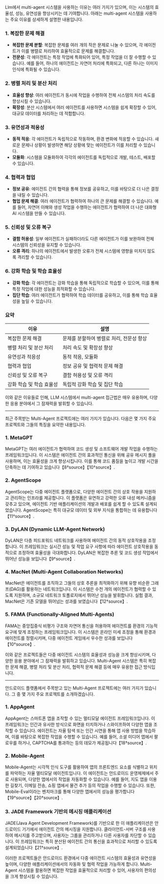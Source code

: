 Llm에서 multi-agent 시스템을 사용하는 이유는 여러 가지가 있으며, 이는 시스템의 효율성, 성능, 유연성을 향상시키는 데 기여합니다. 아래는 multi-agent 시스템을 사용하는 주요 이유를 상세하게 설명한 내용입니다.

### 1. **복잡한 문제 해결**
- **복잡한 문제 분할**: 복잡한 문제를 여러 개의 작은 문제로 나눌 수 있으며, 각 에이전트가 이를 병렬로 처리하여 효율적으로 문제를 해결합니다.
- **전문성**: 각 에이전트는 특정 작업에 특화되어 있어, 특정 작업을 더 잘 수행할 수 있습니다. 예를 들어, 하나의 에이전트는 자연어 처리에 특화되고, 다른 하나는 이미지 인식에 특화될 수 있습니다.

### 2. **병렬 처리 및 분산 처리**
- **효율성 향상**: 여러 에이전트가 동시에 작업을 수행하여 전체 시스템의 처리 속도를 향상시킬 수 있습니다.
- **확장성**: 분산 시스템에서 여러 에이전트를 사용하면 시스템을 쉽게 확장할 수 있어, 대규모 데이터를 처리하는 데 적합합니다.

### 3. **유연성과 적응성**
- **동적 적응**: 각 에이전트가 독립적으로 작동하며, 환경 변화에 적응할 수 있습니다. 새로운 문제나 상황이 발생하면 해당 상황에 맞는 에이전트가 이를 처리할 수 있습니다.
- **모듈화**: 시스템을 모듈화하여 각각의 에이전트를 독립적으로 개발, 테스트, 배포할 수 있습니다.

### 4. **협력과 협업**
- **정보 공유**: 에이전트 간의 협력을 통해 정보를 공유하고, 이를 바탕으로 더 나은 결정을 내릴 수 있습니다.
- **협업 문제 해결**: 여러 에이전트가 협력하여 하나의 큰 문제를 해결할 수 있습니다. 예를 들어, 자연어 이해와 생성 작업을 수행하는 에이전트가 협력하여 더 나은 대화형 AI 시스템을 만들 수 있습니다.

### 5. **신뢰성 및 오류 복구**
- **결함 허용성**: 일부 에이전트가 실패하더라도 다른 에이전트가 이를 보완하여 전체 시스템의 신뢰성을 유지할 수 있습니다.
- **오류 격리**: 하나의 에이전트에서 발생한 오류가 전체 시스템에 영향을 미치지 않도록 격리할 수 있습니다.

### 6. **강화 학습 및 학습 효율성**
- **강화 학습**: 각 에이전트는 강화 학습을 통해 독립적으로 학습할 수 있으며, 이를 통해 특정 작업에 대한 성능을 최적화할 수 있습니다.
- **집단 학습**: 여러 에이전트가 협력하여 학습 데이터를 공유하고, 이를 통해 학습 효율성을 높일 수 있습니다.

### 요약
| 이유 | 설명 |
|------|------|
| 복잡한 문제 해결 | 문제를 분할하여 병렬로 처리, 전문성 향상 |
| 병렬 처리 및 분산 처리 | 처리 속도 및 확장성 향상 |
| 유연성과 적응성 | 동적 적응, 모듈화 |
| 협력과 협업 | 정보 공유 및 협력적 문제 해결 |
| 신뢰성 및 오류 복구 | 결함 허용성 및 오류 격리 |
| 강화 학습 및 학습 효율성 | 독립적 강화 학습 및 집단 학습 |

이와 같은 이유들로 인해, LLM 시스템에서 multi-agent 접근법은 매우 유용하며, 다양한 응용 분야에서 그 잠재력을 발휘할 수 있습니다.



-----------



최근 주목받는 Multi-Agent 프로젝트에는 여러 가지가 있습니다. 다음은 몇 가지 주요 프로젝트와 그들의 특징을 요약한 내용입니다.

### 1. **MetaGPT**
MetaGPT는 여러 에이전트가 협력하여 코드 생성 및 소프트웨어 개발 작업을 수행하는 프레임워크입니다. 이 시스템은 에이전트 간의 효과적인 통신을 위해 공유 메시지 풀을 사용하며, 이는 효율성을 크게 향상시킵니다. 이를 통해 코드 품질을 높이고 개발 시간을 단축하는 데 기여하고 있습니다【8†source】【10†source】.

### 2. **AgentScope**
AgentScope는 다중 에이전트 플랫폼으로, 다양한 에이전트 간의 상호 작용을 지원하고 관리하는 인프라를 제공합니다. 이 플랫폼은 유연하고 강력한 오류 내성 메커니즘을 갖추고 있으며, 에이전트 기반 애플리케이션의 개발과 배포를 쉽게 할 수 있도록 설계되었습니다. AgentScope는 특히 대규모 데이터 및 외부 지식을 통합하는 데 유용합니다【11†source】.

### 3. **DyLAN (Dynamic LLM-Agent Network)**
DyLAN은 다층 피드포워드 네트워크를 사용하여 에이전트 간의 동적 상호작용을 조정합니다. 이 프레임워크는 실시간 성능 및 작업 요구 사항에 따라 에이전트 상호작용을 동적으로 조정하여 효율성을 극대화합니다. DyLAN은 복잡한 추론 및 코드 생성 작업에서 뛰어난 성능을 보입니다【9†source】.

### 4. **MacNet (Multi-Agent Collaboration Networks)**
MacNet은 에이전트를 조직하고 그들의 상호 추론을 최적화하기 위해 유향 비순환 그래프(DAG)를 활용하는 네트워크입니다. 이 시스템은 수천 개의 에이전트가 협력할 수 있도록 지원하며, 소규모 네트워크 토폴로지에서 뛰어난 성능을 발휘합니다. 실험 결과, MacNet은 기존 모델을 뛰어넘는 성과를 보였습니다【12†source】.

### 5. **FAMA (Functionally-Aligned Multi-Agents)**
FAMA는 중앙집중식 비평가 구조와 자연어 통신을 허용하여 에이전트를 환경의 기능적 요구에 맞게 조정하는 프레임워크입니다. 이 시스템은 온라인 미세 조정을 통해 환경과 에이전트를 정렬시키며, 다중 에이전트 게임에서 우수한 성과를 보입니다【10†source】.

이와 같은 프로젝트들은 다중 에이전트 시스템의 효율성과 성능을 크게 향상시키며, 다양한 응용 분야에서 그 잠재력을 발휘하고 있습니다. Multi-Agent 시스템은 특히 복잡한 문제 해결, 병렬 처리 및 분산 처리, 협력적 문제 해결 등에 매우 유용한 접근 방식입니다.


---------


안드로이드 플랫폼에서 주목받고 있는 Multi-Agent 프로젝트에는 여러 가지가 있습니다. 그 중 몇 가지 주요 프로젝트를 소개하겠습니다.

### 1. **AppAgent**
AppAgent는 스마트폰 앱을 조작할 수 있는 멀티모달 에이전트 프레임워크입니다. 이 프레임워크는 인간과 유사한 방식으로 화면을 터치하거나 스와이프하여 다양한 앱을 조작할 수 있습니다. 에이전트는 자율 탐색 또는 인간 시연을 통해 앱 사용 방법을 학습하며, 이를 바탕으로 복잡한 작업을 수행할 수 있습니다. 예를 들어, 소셜 미디어 앱에서 팔로우를 하거나, CAPTCHA를 통과하는 등의 데모가 제공됩니다【18†source】.

### 2. **Mobile-Agent**
Mobile-Agent는 시각적 인식 도구를 활용하여 앱의 프론트엔드 요소를 식별하고 위치를 파악하는 자율 멀티모달 에이전트입니다. 이 에이전트는 안드로이드 운영체제에서 주로 사용되며, 다양한 앱에서의 작업을 자동화할 수 있습니다. 예를 들어, 지도 앱을 이용한 길찾기, 이메일 전송, 쇼핑 앱에서 물건 추가 등의 작업을 수행할 수 있습니다. 또한, Mobile-Eval이라는 벤치마크를 통해 다양한 앱에서의 성능을 평가합니다【19†source】【20†source】.

### 3. **JADE Framework 기반의 메시징 애플리케이션**
JADE(Java Agent Development Framework)를 기반으로 한 이 애플리케이션은 안드로이드 기기에서 에이전트 간의 메시징을 지원합니다. 클라이언트-서버 구조를 사용하여 메시지를 주고받으며, 사용자는 그룹을 관리하거나 다른 사용자를 차단할 수 있습니다. 이 프레임워크는 특히 분산된 에이전트 간의 통신을 효과적으로 처리할 수 있도록 설계되었습니다【21†source】.

이러한 프로젝트들은 안드로이드 환경에서 다중 에이전트 시스템의 효율성과 유연성을 높이며, 다양한 애플리케이션에서의 자동화 및 협력 작업을 가능하게 합니다. Multi-Agent 시스템을 활용하면 복잡한 작업을 효율적으로 처리할 수 있어, 사용자의 편의성을 크게 향상시킬 수 있습니다.
